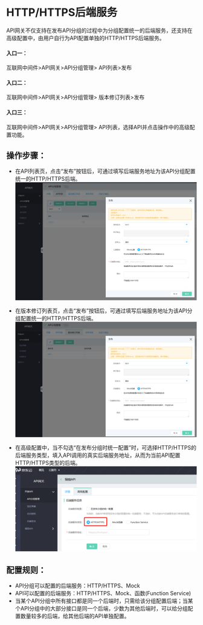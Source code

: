 # HTTP/HTTPS后端服务

API网关不仅支持在发布API分组的过程中为分组配置统一的后端服务，还支持在高级配置中，由用户自行为API配置单独的HTTP/HTTPS后端服务。

#### 入口一：
互联网中间件>API网关>API分组管理> API列表>发布

#### 入口二：
互联网中间件>API网关>API分组管理> 版本修订列表>发布

#### 入口三：
互联网中间件>API网关>API分组管理> API列表，选择API并点击操作中的高级配置功能。




## 操作步骤：

- 在API列表页，点击“发布”按钮后，可通过填写后端服务地址为该API分组配置统一的HTTP/HTTPS后端。
  ![API列表](../../../../../image/Internet-Middleware/API-Gateway/back-end-HTTP1.png)

- 在版本修订列表页，点击“发布”按钮后，可通过填写后端服务地址为该API分组配置统一的HTTP/HTTPS后端。
 ![API列表](../../../../../image/Internet-Middleware/API-Gateway/back-end-HTTP2.png)

- 在高级配置中，当不勾选“在发布分组时统一配置”时，可选择HTTP/HTTPS的后端服务类型，填入API调用的真实后端服务地址，从而为当前API配置HTTP/HTTPS类型的后端。
  ![API列表](../../../../../image/Internet-Middleware/API-Gateway/back-end-HTTP3.png)


##  配置规则：
- API分组可以配置的后端服务：HTTP/HTTPS、Mock
- API可以配置的后端服务：HTTP/HTTPS、Mock、函数(Function Service)
- 当某个API分组中所有接口都是同一个后端时，只需给该分组配置后端；当某个API分组中的大部分接口是同一个后端，少数为其他后端时，可以给分组配置数量较多的后端，给其他后端的API单独配置。


